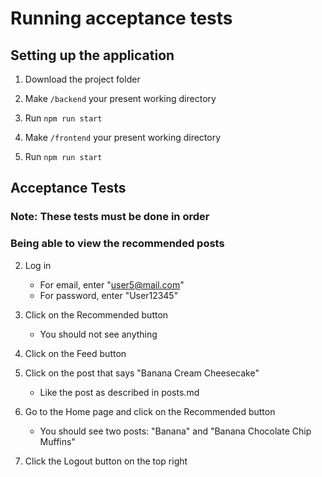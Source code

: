 # Running acceptance tests

## Setting up the application

1. Download the project folder

2. Make `/backend` your present working directory

3. Run `npm run start`

4. Make `/frontend` your present working directory

5. Run `npm run start`

## Acceptance Tests

### Note: These tests must be done in order

### Being able to view the recommended posts

2. Log in

   - For email, enter "user5@mail.com"
   - For password, enter "User12345"

3. Click on the Recommended button

   - You should not see anything

4. Click on the Feed button

5. Click on the post that says "Banana Cream Cheesecake"

   - Like the post as described in posts.md

6. Go to the Home page and click on the Recommended button

   - You should see two posts: "Banana" and "Banana Chocolate Chip Muffins"

7. Click the Logout button on the top right
